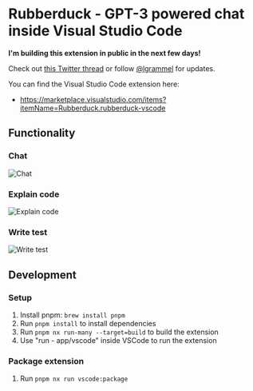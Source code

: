 # Rubberduck - GPT-3 powered chat inside Visual Studio Code

**I'm building this extension in public in the next few days!**

Check out [this Twitter thread](https://twitter.com/lgrammel/status/1618546466678804481) or follow [@lgrammel](https://twitter.com/lgrammel) for updates.

You can find the Visual Studio Code extension here:

- https://marketplace.visualstudio.com/items?itemName=Rubberduck.rubberduck-vscode

## Functionality

### Chat

![Chat](https://raw.githubusercontent.com/rubberduck-ai/rubberduck-vscode/main/app/vscode/asset/media/screenshot-start-chat.png)

### Explain code

![Explain code](https://raw.githubusercontent.com/rubberduck-ai/rubberduck-vscode/main/app/vscode/asset/media/screenshot-code-explanation.png)

### Write test

![Write test](https://raw.githubusercontent.com/rubberduck-ai/rubberduck-vscode/main/app/vscode/asset/media/screenshot-write-test.gif)

## Development

### Setup

1. Install pnpm: `brew install pnpm`
2. Run `pnpm install` to install dependencies
3. Run `pnpm nx run-many --target=build` to build the extension
4. Use "run - app/vscode" inside VSCode to run the extension

### Package extension

1. Run `pnpm nx run vscode:package`
